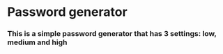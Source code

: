 # Password generator

### This is a simple password generator that has 3 settings: low, medium and high
